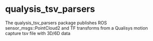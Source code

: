 # qualysis_tsv_parsers

The qualysis_tsv_parsers package publishes ROS sensor_msgs::PointCloud2 and TF transforms from a Qualisys motion capture tsv file with 3D/6D data
